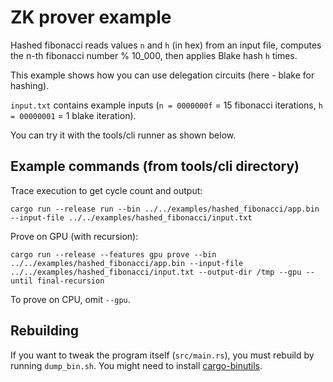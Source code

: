 # ZK prover example

Hashed fibonacci reads values `n`  and `h` (in hex) from an input file, computes the n-th fibonacci number % 10_000, then applies Blake hash `h` times.

This example shows how you can use delegation circuits (here - blake for hashing).

`input.txt` contains example inputs (`n = 0000000f` = 15 fibonacci iterations, `h = 00000001` = 1 blake iteration).

You can try it with the tools/cli runner as shown below.

## Example commands (from tools/cli directory)

Trace execution to get cycle count and output:
```
cargo run --release run --bin ../../examples/hashed_fibonacci/app.bin --input-file ../../examples/hashed_fibonacci/input.txt
```

Prove on GPU (with recursion):
```
cargo run --release --features gpu prove --bin ../../examples/hashed_fibonacci/app.bin --input-file ../../examples/hashed_fibonacci/input.txt --output-dir /tmp --gpu --until final-recursion
```
To prove on CPU, omit `--gpu`.

## Rebuilding

If you want to tweak the program itself (`src/main.rs`), you must rebuild by running `dump_bin.sh`. You might need to install [cargo-binutils](https://crates.io/crates/cargo-binutils/).
